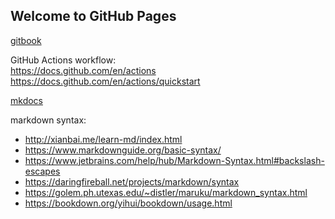 ## Welcome to GitHub Pages
[gitbook](https://zhuanlan.zhihu.com/p/34946169)

GitHub Actions workflow:  
https://docs.github.com/en/actions  
https://docs.github.com/en/actions/quickstart  


[mkdocs](https://www.mkdocs.org/)



markdown syntax:
- http://xianbai.me/learn-md/index.html
- https://www.markdownguide.org/basic-syntax/
- https://www.jetbrains.com/help/hub/Markdown-Syntax.html#backslash-escapes
- https://daringfireball.net/projects/markdown/syntax
- https://golem.ph.utexas.edu/~distler/maruku/markdown_syntax.html
- https://bookdown.org/yihui/bookdown/usage.html
 
